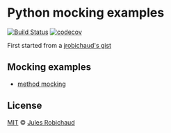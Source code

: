 # Python mocking examples

[![Build Status](https://travis-ci.com/jrobichaud/python_mocking_examples.svg?branch=master)](https://travis-ci.com/jrobichaud/python_mocking_examples)
[![codecov](https://codecov.io/gh/jrobichaud/python_mocking_examples/branch/master/graph/badge.svg)](https://codecov.io/gh/jrobichaud/python_mocking_examples)

First started from a [jrobichaud's gist](https://gist.github.com/jrobichaud/6f2f31fc1584d70eec3335ce956fba65)

## Mocking examples

* [method mocking](./test/method_mocking_example_test.py)

## License

[MIT](LICENSE.md) © [Jules Robichaud](https://github.com/jrobichaud)

